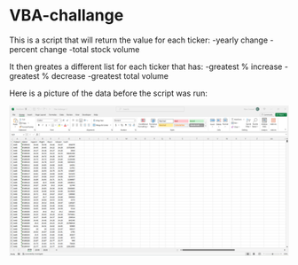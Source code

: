 # VBA-challange

This is a script that will return the value for each ticker:
  -yearly change
  -percent change
  -total stock volume
  
It then greates a different list for each ticker that has:
  -greatest % increase
  -greatest % decrease
  -greatest total volume

Here is a picture of the data before the script was run:

![Preview](https://raw.githubusercontent.com/MacC88/VBA-challange/master/Images/screenshot_before.png)


